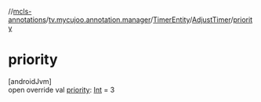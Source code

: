 //[mcls-annotations](../../../../index.md)/[tv.mycujoo.annotation.manager](../../index.md)/[TimerEntity](../index.md)/[AdjustTimer](index.md)/[priority](priority.md)

# priority

[androidJvm]\
open override val [priority](priority.md): [Int](https://kotlinlang.org/api/latest/jvm/stdlib/kotlin/-int/index.html) = 3
